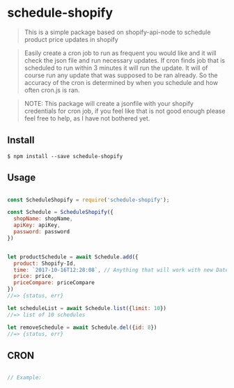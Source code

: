 
# schedule-shopify

> This is a simple package based on shopify-api-node to schedule product price updates in shopify

> Easily create a cron job to run as frequent you would like and it will check the json file and run necessary updates. If cron finds job that is scheduled to run within 3 minutes it will run the update. It will of course run any update that was supposed to be ran already. So the accuracy of the cron is determined by when you schedule and how often cron.js is ran.

> NOTE: This package will create a jsonfile with your shopify credentials for cron job, if you feel like that is not good enough please feel free to help, as I have not bothered yet.


## Install

```
$ npm install --save schedule-shopify
```

## Usage

```js

const ScheduleShopify = require('schedule-shopify');

const Schedule = ScheduleShopify({
  shopName: shopName,
  apiKey: apiKey,
  password: password
})


let productSchedule = await Schedule.add({
  product: Shopify-Id,
  time: `2017-10-16T12:28:08`, // Anything that will work with new Date(time.getTime())
  price: price,
  priceCompare: priceCompare
})
//=> {status, err}

let scheduleList = await Schedule.list({limit: 10})
//=> list of 10 schedules

let removeSchedule = await Schedule.del({id: 8})
//=> {status, err}

```

## CRON

```js

// Example:



```
